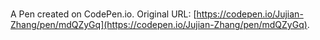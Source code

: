# 

A Pen created on CodePen.io. Original URL: [https://codepen.io/Jujian-Zhang/pen/mdQZyGq](https://codepen.io/Jujian-Zhang/pen/mdQZyGq).

